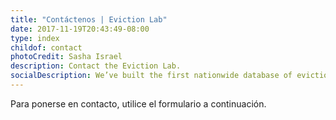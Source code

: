 ```yaml
---
title: "Contáctenos | Eviction Lab"
date: 2017-11-19T20:43:49-08:00
type: index
childof: contact
photoCredit: Sasha Israel
description: Contact the Eviction Lab.
socialDescription: We’ve built the first nationwide database of evictions.
---
```

Para ponerse en contacto, utilice el formulario a continuación.